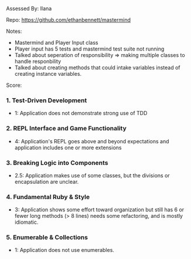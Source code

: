 Assessed By: Ilana

Repo: https://github.com/ethanbennett/mastermind

Notes: 
- Mastermind and Player Input class 
- Player input has 5 tests and mastermind test suite not running
- Talked about seperation of responsibility => making multiple classes to handle responbility 
- Talked about creating methods that could intake variables instead of creating instance variables. 



Score:

### 1. Test-Driven Development

* 1: Application does not demonstrate strong use of TDD

### 2. REPL Interface and Game Functionality

* 4: Application's REPL goes above and beyond expectations and application includes one or more extensions

### 3. Breaking Logic into Components

* 2.5: Application makes use of some classes, but the divisions or encapsulation are unclear.
 
### 4. Fundamental Ruby & Style

* 3:  Application shows some effort toward organization but still has 6 or fewer long methods (> 8 lines)  needs some refactoring, and is mostly idiomatic.

### 5. Enumerable & Collections

* 1: Application does not use enumerables.
